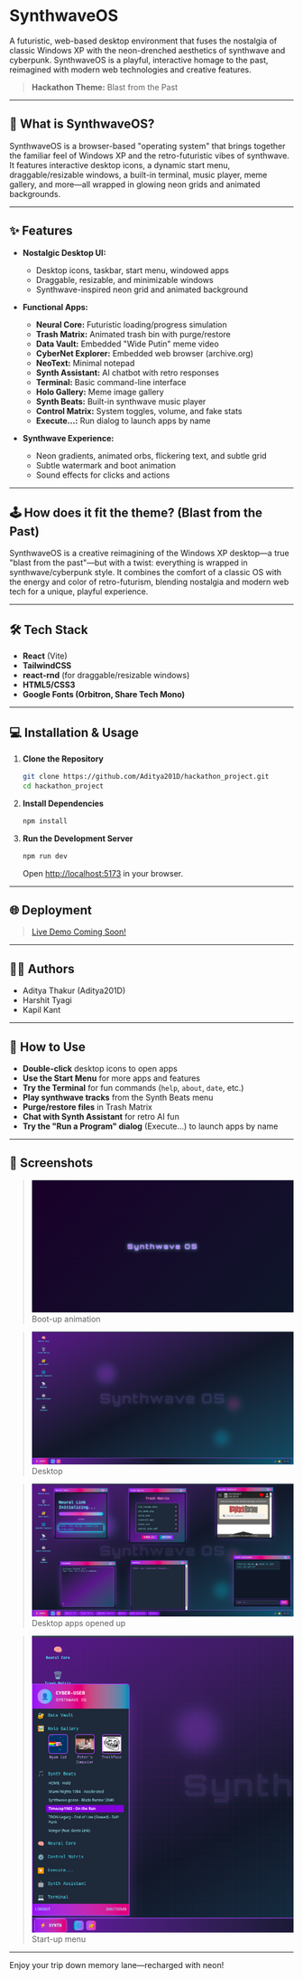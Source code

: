 # SynthwaveOS

A futuristic, web-based desktop environment that fuses the nostalgia of classic Windows XP with the neon-drenched aesthetics of synthwave and cyberpunk. SynthwaveOS is a playful, interactive homage to the past, reimagined with modern web technologies and creative features.

> **Hackathon Theme:** Blast from the Past

---

## 🚀 What is SynthwaveOS?

SynthwaveOS is a browser-based "operating system" that brings together the familiar feel of Windows XP and the retro-futuristic vibes of synthwave. It features interactive desktop icons, a dynamic start menu, draggable/resizable windows, a built-in terminal, music player, meme gallery, and more—all wrapped in glowing neon grids and animated backgrounds.

---

## ✨ Features

- **Nostalgic Desktop UI:**  
  - Desktop icons, taskbar, start menu, windowed apps  
  - Draggable, resizable, and minimizable windows  
  - Synthwave-inspired neon grid and animated background

- **Functional Apps:**  
  - **Neural Core:** Futuristic loading/progress simulation  
  - **Trash Matrix:** Animated trash bin with purge/restore  
  - **Data Vault:** Embedded "Wide Putin" meme video  
  - **CyberNet Explorer:** Embedded web browser (archive.org)  
  - **NeoText:** Minimal notepad  
  - **Synth Assistant:** AI chatbot with retro responses  
  - **Terminal:** Basic command-line interface  
  - **Holo Gallery:** Meme image gallery  
  - **Synth Beats:** Built-in synthwave music player  
  - **Control Matrix:** System toggles, volume, and fake stats  
  - **Execute...:** Run dialog to launch apps by name

- **Synthwave Experience:**  
  - Neon gradients, animated orbs, flickering text, and subtle grid  
  - Subtle watermark and boot animation  
  - Sound effects for clicks and actions

---

## 🕹️ How does it fit the theme? (Blast from the Past)

SynthwaveOS is a creative reimagining of the Windows XP desktop—a true "blast from the past"—but with a twist: everything is wrapped in synthwave/cyberpunk style. It combines the comfort of a classic OS with the energy and color of retro-futurism, blending nostalgia and modern web tech for a unique, playful experience.

---

## 🛠️ Tech Stack

- **React** (Vite)
- **TailwindCSS**
- **react-rnd** (for draggable/resizable windows)
- **HTML5/CSS3**
- **Google Fonts (Orbitron, Share Tech Mono)**

---

## 💻 Installation & Usage

1. **Clone the Repository**
    ```bash
    git clone https://github.com/Aditya201D/hackathon_project.git
    cd hackathon_project
    ```

2. **Install Dependencies**
    ```bash
    npm install
    ```

3. **Run the Development Server**
    ```bash
    npm run dev
    ```
    Open [http://localhost:5173](http://localhost:5173) in your browser.

---

## 🌐 Deployment

> [Live Demo Coming Soon!](#)

---

## 👨‍💻 Authors

- Aditya Thakur (Aditya201D)
- Harshit Tyagi
- Kapil Kant

---

## 📝 How to Use

- **Double-click** desktop icons to open apps
- **Use the Start Menu** for more apps and features
- **Try the Terminal** for fun commands (`help`, `about`, `date`, etc.)
- **Play synthwave tracks** from the Synth Beats menu
- **Purge/restore files** in Trash Matrix
- **Chat with Synth Assistant** for retro AI fun
- **Try the "Run a Program" dialog** (Execute...) to launch apps by name

---

## 📸 Screenshots

> ![Boot-up animation](public/assets/image.png)
> Boot-up animation

>![Desktop](public/assets/image-1.png)
>Desktop

>![Desktop Apps](public/assets/image-2.png)
>Desktop apps opened up

>![Start-up Menu](public/assets/image-3.png)
>Start-up menu
---

Enjoy your trip down memory lane—recharged with neon!